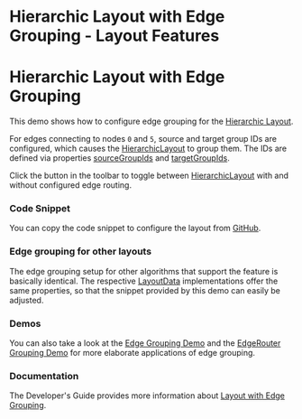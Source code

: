 <!--
 //////////////////////////////////////////////////////////////////////////////
 // @license
 // This file is part of yFiles for HTML 2.6.0.2.
 // Use is subject to license terms.
 //
 // Copyright (c) 2000-2023 by yWorks GmbH, Vor dem Kreuzberg 28,
 // 72070 Tuebingen, Germany. All rights reserved.
 //
 //////////////////////////////////////////////////////////////////////////////
-->
# Hierarchic Layout with Edge Grouping - Layout Features

# Hierarchic Layout with Edge Grouping

This demo shows how to configure edge grouping for the [Hierarchic Layout](https://docs.yworks.com/yfileshtml/#/api/HierarchicLayout).

For edges connecting to nodes `0` and `5`, source and target group IDs are configured, which causes the [HierarchicLayout](https://docs.yworks.com/yfileshtml/#/api/HierarchicLayout) to group them. The IDs are defined via properties [sourceGroupIds](https://docs.yworks.com/yfileshtml/#/api/HierarchicLayoutData#sourceGroupIds) and [targetGroupIds](https://docs.yworks.com/yfileshtml/#/api/HierarchicLayoutData#targetGroupIds).

Click the button in the toolbar to toggle between [HierarchicLayout](https://docs.yworks.com/yfileshtml/#/api/HierarchicLayout) with and without configured edge routing.

### Code Snippet

You can copy the code snippet to configure the layout from [GitHub](https://github.com/yWorks/yfiles-for-html-demos/blob/master/demos/layout-features/hierarchic-edge-grouping/HierarchicEdgeGrouping.ts).

### Edge grouping for other layouts

The edge grouping setup for other algorithms that support the feature is basically identical. The respective [LayoutData](https://docs.yworks.com/yfileshtml/#/api/LayoutData) implementations offer the same properties, so that the snippet provided by this demo can easily be adjusted.

### Demos

You can also take a look at the [Edge Grouping Demo](../../layout/edgegrouping/) and the [EdgeRouter Grouping Demo](../../layout/edgeroutergrouping/) for more elaborate applications of edge grouping.

### Documentation

The Developer's Guide provides more information about [Layout with Edge Grouping](https://docs.yworks.com/yfileshtml/#/dguide/layout-edge_grouping).
